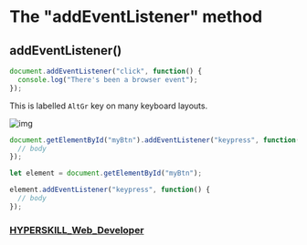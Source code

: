 # The "addEventListener" method

## addEventListener()

```javascript
document.addEventListener("click", function() {
  console.log("There's been a browser event");
});
```

This is labelled `AltGr` key on many keyboard layouts.

![img](https://ucarecdn.com/4f7cb3bf-e2a7-448f-80a5-8470cb8787c5/-/crop/709x51/75,497/-/preview/)


```javascript
document.getElementById("myBtn").addEventListener("keypress", function() {
  // body
});
```

```javascript
let element = document.getElementById("myBtn");

element.addEventListener("keypress", function() {
  // body
});
```

### [HYPERSKILL_Web_Developer](https://github.com/kakanew/HYPERSKILL_Web_Developer)

